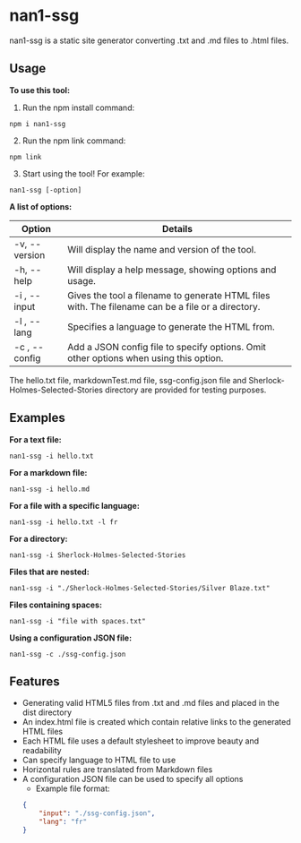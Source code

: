 # nan1-ssg

nan1-ssg is a static site generator converting .txt and .md files to .html files.

## Usage

**To use this tool:**

1. Run the npm install command:
```
npm i nan1-ssg
```

2. Run the npm link command:
```
npm link
```

3. Start using the tool! For example:

```
nan1-ssg [-option]
```

**A list of options:**

|  Option  | Details |
| ---------------| ---------------|
| -v, --version | Will display the name and version of the tool. |
| -h, --help | Will display a help message, showing options and usage. |
| -i <filename>, --input <filename> | Gives the tool a filename to generate HTML files with. The filename can be a file or a directory. |
| -l <language>, --lang <language> | Specifies a language to generate the HTML from. |
| -c <configFile>, --config <configFile> | Add a JSON config file to specify options. Omit other options when using this option. |

The hello.txt file, markdownTest.md file, ssg-config.json file and Sherlock-Holmes-Selected-Stories directory are provided for testing purposes.

## Examples

**For a text file:**
```
nan1-ssg -i hello.txt
```

**For a markdown file:**
```
nan1-ssg -i hello.md
```

**For a file with a specific language:**
```
nan1-ssg -i hello.txt -l fr
```  
  
**For a directory:**
```
nan1-ssg -i Sherlock-Holmes-Selected-Stories
```

**Files that are nested:**
```
nan1-ssg -i "./Sherlock-Holmes-Selected-Stories/Silver Blaze.txt"
```

**Files containing spaces:**
```
nan1-ssg -i "file with spaces.txt"
```

**Using a configuration JSON file:**
```
nan1-ssg -c ./ssg-config.json
```

## Features

- Generating valid HTML5 files from .txt and .md files and placed in the dist directory
- An index.html file is created which contain relative links to the generated HTML files
- Each HTML file uses a default stylesheet to improve beauty and readability
- Can specify language to HTML file to use
- Horizontal rules are translated from Markdown files
- A configuration JSON file can be used to specify all options
    - Example file format:
    ```json
    {
        "input": "./ssg-config.json",
        "lang": "fr"
    }
    ```
